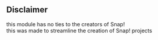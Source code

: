 ## Disclaimer
this module has no ties to the creators of Snap!<br>
this was made to streamline the creation of Snap! projects

<br>